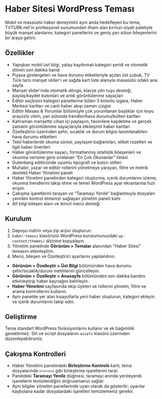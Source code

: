 # Haber Sitesi WordPress Teması

 Mobil ve masaüstü haber deneyimini aynı anda hedefleyen bu tema, TVTURK.net'in profesyonel sunumundan ilham alan kırmızı-siyah paletiyle büyük manşet alanlarını, kategori panellerini ve geniş yan sütun bileşenlerini bir araya getirir.

## Özellikler
- Yapışkan mobil üst bilgi, yatay kaydırmalı kategori şeridi ve otomatik dönen son dakika bandı
- Piyasa göstergeleri ve hava durumu etiketleriyle açılan üst çubuk, TV Türk tarzı manşet slider'ı ve sağda kart liste alanıyla masaüstü odaklı ana sayfa
- Manşet slider'ında otomatik döngü, klavye yön tuşu desteği, paylaş/kaydet butonları ve anlık görüntülenme sayaçları
- Editör seçkisini kategori panellerine bölen 3 kolonlu ızgara, Haber Merkezi kartları ve canlı haber akışı zaman çizgisi
- Editör Masası & Yorumlar bölümüyle çok yorumlanan başlıklar için koyu arayüzlü vitrin, yan sütunda trendler/hava durumu/bülten kartları
- Kahraman manşette cihaz içi paylaşım, favorilere kaydetme ve gerçek zamanlı görüntülenme sayaçlarıyla etkileşimli haber kartları
- Özelleştirici üzerinden şehir, sıcaklık ve durum bilgisi tanımlanabilen hava durumu etiketleri
- Tekil haberlerde okuma süresi, paylaşım bağlantıları, etiket rozetleri ve ilgili haber önerileri
- Haber görüntülenme sayacı, formatlanmış istatistik bileşenleri ve okunma verisine göre sıralanan “En Çok Okunanlar” listesi
- Gutenberg editöründe uyumlu tipografi ve buton stilleri
- Muhabir, yazar ve editör rollerini yönetmeye yarayan, filtre ve metrik destekli Haber Yönetimi paneli
- Haber Yönetimi panelinden kategori oluşturma, içerik durumlarını izleme, okunma trendlerini takip etme ve temel WordPress ayar ekranlarına hızlı erişim
- Çakışma işaretlerini tarayan ve “Taramayı Yenile” bağlantısıyla dosyaları yeniden kontrol etmenizi sağlayan yönetim paneli kartı
- Alt bilgi bileşen alanı ve ikincil menü desteği

## Kurulum
1. Depoyu indirin veya zip arşivi oluşturun.
2. `haber-temasi` klasörünü WordPress kurulumunuzdaki `wp-content/themes/` dizinine kopyalayın.
3. Yönetim panelinde **Görünüm > Temalar** alanından "Haber Sitesi" temasını etkinleştirin.
4. Menü, bileşen ve Özelleştirici ayarlarını yapılandırın.
- **Görünüm > Özelleştir > Üst Bilgi** bölümünden hava durumu şehir/sıcaklık/durum metinlerini güncelleyin.
- **Görünüm > Özelleştir > Anasayfa** bölümünden son dakika bandını etkinleştirip haber kaynağını belirleyin.
- **Haber Yönetimi** sayfasında ekip üyeleri ve rollerini yönetin, filtre ve arama kontrollerini kullanın.
- Aynı panelde yer alan kısayollarla yeni haber oluşturun, kategori ekleyin ve içerik durumlarını takip edin.

## Geliştirme
Tema standart WordPress fonksiyonlarını kullanır ve ek bağımlılık gerektirmez. Stil ve script dosyalarını `assets` klasörü üzerinden düzenleyebilirsiniz.

## Çakışma Kontrolleri
- Haber Yönetimi panelindeki **Birleştirme Kontrolü** kartı, tema dosyalarında `<<<<<<<` gibi birleştirme işaretlerini tarar.
- Paneldeki **Taramayı Yenile** düğmesi, taramayı anında yenileyerek işaretlerin temizlendiğini doğrulamanızı sağlar.
- Aynı bilgiler yönetim panellerinde uyarı olarak da gösterilir; uyarılar kaybolana kadar dosyalardaki işaretleri temizlemeniz gerekir.
